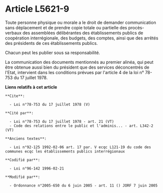 # Article L5621-9

Toute personne physique ou morale a le droit de demander communication sans déplacement et de prendre copie totale ou
partielle des procès-verbaux des assemblées délibérantes des établissements publics de coopération interrégionale, des
budgets, des comptes, ainsi que des arrêtés des présidents de ces établissements publics. 

Chacun peut les publier sous sa responsabilité. 

La communication des documents mentionnés au premier alinéa, qui peut être obtenue aussi bien du président que des services
déconcentrés de l'Etat, intervient dans les conditions prévues par l'article 4 de la loi n° 78-753 du 17 juillet 1978.

**Liens relatifs à cet article**

	**Cite**:

	  - Loi n°78-753 du 17 juillet 1978 (V)

	**Cité par**:

	  - Loi n°78-753 du 17 juillet 1978 - art. 21 (VT)
	  - Code des relations entre le public et l'adminis... - art. L342-2 (VT)

	**Anciens textes**:

	  - Loi n°92-125 1992-02-06 art. 17 par. V ecqc L121-19 du code des communes ecqc les établissements publics interrégionaux

	**Codifié par**:

	  - Loi n°96-142 1996-02-21

	**Modifié par**:

	  - Ordonnance n°2005-650 du 6 juin 2005 - art. 11 () JORF 7 juin 2005
